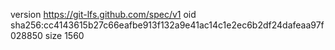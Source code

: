 version https://git-lfs.github.com/spec/v1
oid sha256:cc4143615b27c66eafbe913f132a9e41ac14c1e2ec6b2df24dafeaa97f028850
size 1560
